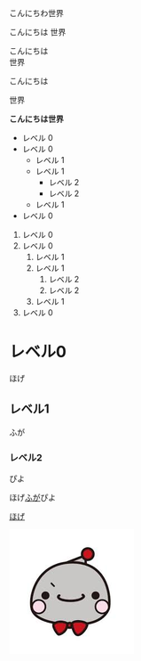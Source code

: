 
こんにちわ世界

こんにちは
世界


こんにちは  
世界


こんにちは

世界

**こんにちは世界**

- レベル 0
- レベル 0
  - レベル 1 
  - レベル 1
    - レベル 2 
    - レベル 2
  - レベル 1
- レベル 0

1. レベル 0
1. レベル 0
   1. レベル 1 
   1. レベル 1
      1. レベル 2 
      1. レベル 2
   1. レベル 1
1. レベル 0

# レベル0

ほげ

## レベル1

ふが

### レベル2

ぴよ

ほげ[ふが](https://github.com/)ぴよ

[ほげ](./fuga/hoge.md)

![ほげ](./hoge.png)
